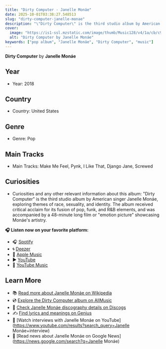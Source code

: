 ```yaml
---
title: "Dirty Computer - Janelle Monáe"
date: 2025-10-01T03:38:27.548513
slug: "dirty-computer-janelle-monae"
description: "\"Dirty Computer\" is the third studio album by American singer Janelle Monáe, exploring themes of race, sexuality, and identity."
cover:
  image: "https://is1-ssl.mzstatic.com/image/thumb/Music128/v4/1a/cb/c9/1acbc9b5-d32a-ad24-cc25-a6e9f924dcf7/075679876904.jpg/500x500bb.jpg"
  alt: "Dirty Computer by Janelle Monáe"
keywords: ["pop album", "Janelle Monáe", "Dirty Computer", "music"]
---
```


**Dirty Computer** by **Janelle Monáe**
## Year
- Year: 2018
## Country
- Country: United States
## Genre
- Genre: Pop
## Main Tracks
- Main Tracks: Make Me Feel, Pynk, I Like That, Django Jane, Screwed
## Curiosities
- Curiosities and any other relevant information about this album: "Dirty Computer" is the third studio album by American singer Janelle Monáe, exploring themes of race, sexuality, and identity. The album received critical acclaim for its fusion of pop, funk, and R&B elements, and was accompanied by a 48-minute long film or "emotion picture" showcasing Monáe's artistry.



**🎧 Listen now on your favorite platform:**

- 🎧 [Spotify](https://open.spotify.com/search/Dirty%20Computer%20Janelle%20Mon%C3%A1e)
- 🌀 [Deezer](https://www.deezer.com/search/Dirty%20Computer%20Janelle%20Mon%C3%A1e)
- 🍎 [Apple Music](https://music.apple.com/search?term=Dirty%20Computer%20Janelle%20Mon%C3%A1e)
- ▶️ [YouTube](https://www.youtube.com/results?search_query=Dirty%20Computer%20Janelle%20Mon%C3%A1e)
- 🎵 [YouTube Music](https://music.youtube.com/search?q=Dirty%20Computer%20Janelle%20Mon%C3%A1e)

## Learn More

- 📚 [Read more about Janelle Monáe on Wikipedia](https://en.wikipedia.org/wiki/Janelle+Mon%C3%A1e)
- 💿 [Explore the Dirty Computer album on AllMusic](https://www.allmusic.com/search/albums/Dirty+Computer)
- 📀 [Check Janelle Monáe discography details on Discogs](https://www.discogs.com/search/?q=Dirty+Computer+Janelle+Mon%C3%A1e&type=all)
- ✍️ [Find lyrics and meanings on Genius](https://genius.com/search?q=Dirty+Computer%20Janelle+Mon%C3%A1e)
- 🎤 [Watch interviews with Janelle Monáe on YouTube](https://www.youtube.com/results?search_query=Janelle Monáe+interview)
- 📰 [Read news about Janelle Monáe on Google News](https://news.google.com/search?q=Janelle Monáe)